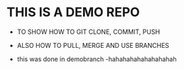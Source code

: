 # THIS IS A DEMO REPO

- TO SHOW HOW TO GIT CLONE, COMMIT, PUSH
- ALSO HOW TO PULL, MERGE AND USE BRANCHES

- this was done in demobranch 
-hahahahahahahahahah
